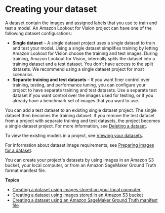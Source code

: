 # Creating your dataset<a name="model-create-dataset"></a>

A dataset contain the images and assigned labels that you use to train and test a model\. An Amazon Lookout for Vision project can have one of the following dataset configurations:
+ **Single dataset** – A single dataset project uses a single dataset to train and test your model\. Using a single dataset simplifies training by letting Amazon Lookout for Vision choose the training and test images\. During training, Amazon Lookout for Vision, internally splits the dataset into a training dataset and a test dataset\. You don't have access to the split datasets\. We recommend using a single dataset project for most scenarios\.
+ **Separate training and test datasets** – If you want finer control over training, testing, and performance tuning, you can configure your project to have separate training and test datasets\. Use a separate test dataset if you want control over the images used for testing, or if you already have a benchmark set of images that you want to use\.

You can add a test dataset to an existing single dataset project\. The single dataset then becomes the training dataset\. If you remove the test dataset from a project with separate training and test datasets, the project becomes a single dataset project\. For more information, see [Deleting a dataset](delete-dataset.md)\. 

To view the existing models in a project, see [Viewing your datasets](view-datasets.md)\.

For information about dataset image requirements, see [Preparing images for a dataset](model-prepare-images.md)\.

You can create your project's datasets by using images in an Amazon S3 bucket, your local computer, or from an Amazon SageMaker Ground Truth format manifest file\. 

**Topics**
+ [Creating a dataset using images stored on your local computer](create-dataset-computer-upload.md)
+ [Creating a dataset using images stored in an Amazon S3 bucket](create-dataset-s3.md)
+ [Creating a dataset using an Amazon SageMaker Ground Truth manifest file](create-dataset-ground-truth.md)